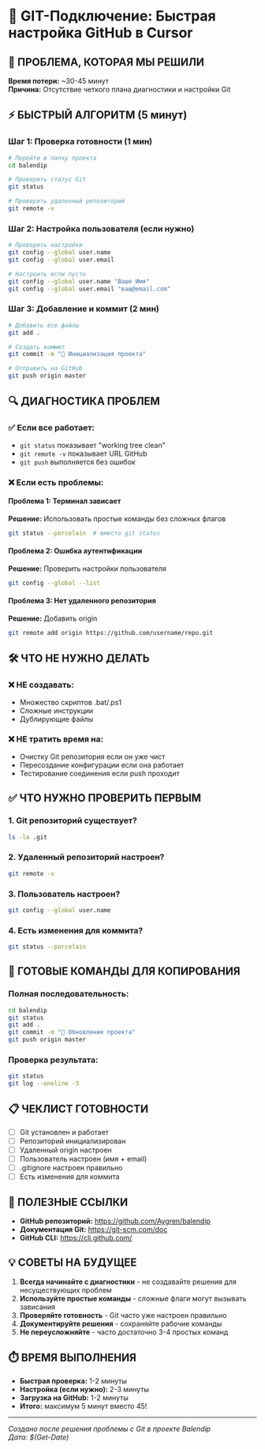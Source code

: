 # 🔗 GIT-Подключение: Быстрая настройка GitHub в Cursor

## 🚨 ПРОБЛЕМА, КОТОРАЯ МЫ РЕШИЛИ

**Время потери:** ~30-45 минут  
**Причина:** Отсутствие четкого плана диагностики и настройки Git

## ⚡ БЫСТРЫЙ АЛГОРИТМ (5 минут)

### Шаг 1: Проверка готовности (1 мин)

```bash
# Перейти в папку проекта
cd balendip

# Проверить статус Git
git status

# Проверить удаленный репозиторий
git remote -v
```

### Шаг 2: Настройка пользователя (если нужно)

```bash
# Проверить настройки
git config --global user.name
git config --global user.email

# Настроить если пусто
git config --global user.name "Ваше Имя"
git config --global user.email "ваш@email.com"
```

### Шаг 3: Добавление и коммит (2 мин)

```bash
# Добавить все файлы
git add .

# Создать коммит
git commit -m "🚀 Инициализация проекта"

# Отправить на GitHub
git push origin master
```

## 🔍 ДИАГНОСТИКА ПРОБЛЕМ

### ✅ Если все работает:

- `git status` показывает "working tree clean"
- `git remote -v` показывает URL GitHub
- `git push` выполняется без ошибок

### ❌ Если есть проблемы:

#### Проблема 1: Терминал зависает

**Решение:** Использовать простые команды без сложных флагов

```bash
git status --porcelain  # вместо git status
```

#### Проблема 2: Ошибка аутентификации

**Решение:** Проверить настройки пользователя

```bash
git config --global --list
```

#### Проблема 3: Нет удаленного репозитория

**Решение:** Добавить origin

```bash
git remote add origin https://github.com/username/repo.git
```

## 🛠️ ЧТО НЕ НУЖНО ДЕЛАТЬ

### ❌ НЕ создавать:

- Множество скриптов .bat/.ps1
- Сложные инструкции
- Дублирующие файлы

### ❌ НЕ тратить время на:

- Очистку Git репозитория если он уже чист
- Пересоздание конфигурации если она работает
- Тестирование соединения если push проходит

## ✅ ЧТО НУЖНО ПРОВЕРИТЬ ПЕРВЫМ

### 1. Git репозиторий существует?

```bash
ls -la .git
```

### 2. Удаленный репозиторий настроен?

```bash
git remote -v
```

### 3. Пользователь настроен?

```bash
git config --global user.name
```

### 4. Есть изменения для коммита?

```bash
git status --porcelain
```

## 🚀 ГОТОВЫЕ КОМАНДЫ ДЛЯ КОПИРОВАНИЯ

### Полная последовательность:

```bash
cd balendip
git status
git add .
git commit -m "🚀 Обновление проекта"
git push origin master
```

### Проверка результата:

```bash
git status
git log --oneline -3
```

## 📋 ЧЕКЛИСТ ГОТОВНОСТИ

- [ ] Git установлен и работает
- [ ] Репозиторий инициализирован
- [ ] Удаленный origin настроен
- [ ] Пользователь настроен (имя + email)
- [ ] .gitignore настроен правильно
- [ ] Есть изменения для коммита

## 🔗 ПОЛЕЗНЫЕ ССЫЛКИ

- **GitHub репозиторий:** https://github.com/Aygren/balendip
- **Документация Git:** https://git-scm.com/doc
- **GitHub CLI:** https://cli.github.com/

## 💡 СОВЕТЫ НА БУДУЩЕЕ

1. **Всегда начинайте с диагностики** - не создавайте решения для несуществующих проблем
2. **Используйте простые команды** - сложные флаги могут вызывать зависания
3. **Проверяйте готовность** - Git часто уже настроен правильно
4. **Документируйте решения** - сохраняйте рабочие команды
5. **Не переусложняйте** - часто достаточно 3-4 простых команд

## ⏱️ ВРЕМЯ ВЫПОЛНЕНИЯ

- **Быстрая проверка:** 1-2 минуты
- **Настройка (если нужно):** 2-3 минуты
- **Загрузка на GitHub:** 1-2 минуты
- **Итого:** максимум 5 минут вместо 45!

---

_Создано после решения проблемы с Git в проекте Balendip_  
_Дата: $(Get-Date)_
